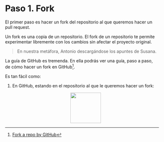 # Paso 1. Fork 

El primer paso es hacer un fork del repositorio al que queremos hacer un pull request.

Un fork es una copia de un repositorio. El fork de un repositorio te permite experimentar libremente con los cambios sin afectar el proyecto original.

> En nuestra metáfora, Antonio descargándose los apuntes de Susana. 

La guía de GitHub es tremenda. En ella podrás ver una guía, paso a paso, de cómo hacer un fork en GitHub[^1]. 

Es tan fácil como: 

1. En GitHub, estando en el repositorio al que le queremos hacer un fork: 

   <div align="center">
   	<img src="https://ik.imagekit.io/gdgjaen/charlas/open-source-2021/fork_button_9SM_Imbyk.jpeg" height="100px"/>
   </div>

[^1]: [Fork a repo by GitHub](https://docs.github.com/en/get-started/quickstart/fork-a-repo)


